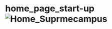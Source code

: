 # home_page_start-up![Home_Suprmecampus](https://user-images.githubusercontent.com/80967728/185296667-b1118989-5ee6-492c-b459-0dcdd875331a.png)

